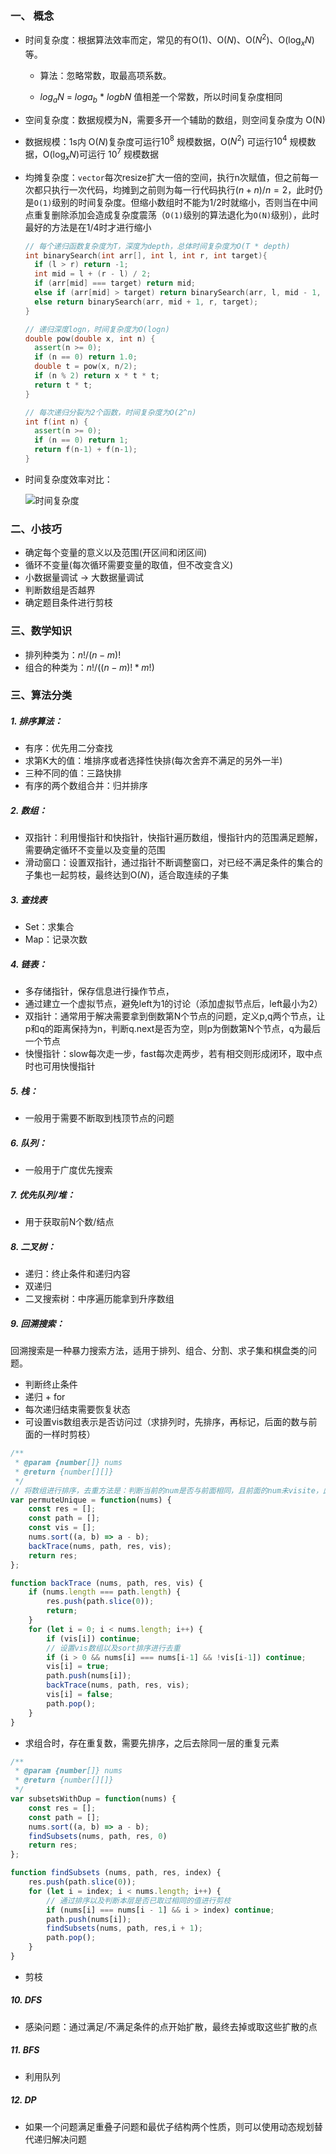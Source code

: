 ### 一、 概念

- 时间复杂度：根据算法效率而定，常见的有O(1)、O($N$)、O($N^2$)、O($\log_xN$)等。

  + 算法：忽略常数，取最高项系数。


  + $log_aN$ = $loga_b$ * $logbN$  值相差一个常数，所以时间复杂度相同

- 空间复杂度：数据规模为N，需要多开一个辅助的数组，则空间复杂度为 O(N)

- 数据规模：1s内 O($N$)复杂度可运行$10^8$ 规模数据，O($N^2$) 可运行$10^4$ 规模数据，O($\log_xN$)可运行 $10^7$ 规模数据

- 均摊复杂度：`vector`每次resize扩大一倍的空间，执行n次赋值，但之前每一次都只执行一次代码，均摊到之前则为每一行代码执行$(n+n)/n = 2$，此时仍是`O(1)`级别的时间复杂度。但缩小数组时不能为$1/2$时就缩小，否则当在中间点重复删除添加会造成复杂度震荡（`O(1)`级别的算法退化为`O(N)`级别），此时最好的方法是在$1/4$时才进行缩小

  ```c++
  // 每个递归函数复杂度为T，深度为depth，总体时间复杂度为O(T * depth)
  int binarySearch(int arr[], int l, int r, int target){
    if (l > r) return -1;
    int mid = l + (r - l) / 2;
    if (arr[mid] === target) return mid;
    else if (arr[mid] > target) return binarySearch(arr, l, mid - 1, target);
    else return binarySearch(arr, mid + 1, r, target);
  }

  // 递归深度logn，时间复杂度为O(logn)
  double pow(double x, int n) {
    assert(n >= 0);
    if (n == 0) return 1.0;
    double t = pow(x, n/2);
    if (n % 2) return x * t * t;
    return t * t;
  }

  // 每次递归分裂为2个函数，时间复杂度为O(2^n)
  int f(int n) {
    assert(n >= 0);
    if (n == 0) return 1;
    return f(n-1) + f(n-1);
  }
  ```

- 时间复杂度效率对比：

  ![时间复杂度](E:\前端学习\frontend_note\图\时间复杂度.jpg)


### 二、小技巧

+ 确定每个变量的意义以及范围(开区间和闭区间)
+ 循环不变量(每次循环需要变量的取值，但不改变含义)
+ 小数据量调试 -> 大数据量调试
+ 判断数组是否越界
+ 确定题目条件进行剪枝

### 三、数学知识

- 排列种类为：$n!/(n - m)!$
- 组合的种类为：$n!/((n - m)! * m!)$

### 三、算法分类

##### 1. 排序算法：

- 有序：优先用二分查找
- 求第K大的值：堆排序或者选择性快排(每次舍弃不满足的另外一半)
- 三种不同的值：三路快排
- 有序的两个数组合并：归并排序

##### 2. 数组：

+ 双指针：利用慢指针和快指针，快指针遍历数组，慢指针内的范围满足题解，需要确定循环不变量以及变量的范围
+ 滑动窗口：设置双指针，通过指针不断调整窗口，对已经不满足条件的集合的子集也一起剪枝，最终达到O($N$)，适合取连续的子集

##### 3. 查找表

+ Set：求集合
+ Map：记录次数

##### 4. 链表：

+ 多存储指针，保存信息进行操作节点，
+ 通过建立一个虚拟节点，避免left为1的讨论（添加虚拟节点后，left最小为2）
+ 双指针：通常用于解决需要拿到倒数第N个节点的问题，定义p,q两个节点，让p和q的距离保持为n，判断q.next是否为空，则p为倒数第N个节点，q为最后一个节点
+ 快慢指针：slow每次走一步，fast每次走两步，若有相交则形成闭环，取中点时也可用快慢指针

##### 5. 栈：

- 一般用于需要不断取到栈顶节点的问题

##### 6. 队列：

+ 一般用于广度优先搜索

##### 7. 优先队列/堆：

+ 用于获取前N个数/结点

##### 8. 二叉树：

+ 递归：终止条件和递归内容
+ 双递归
+ 二叉搜索树：中序遍历能拿到升序数组

##### 9. 回溯搜索：

回溯搜索是一种暴力搜索方法，适用于排列、组合、分割、求子集和棋盘类的问题。

- 判断终止条件
- 递归 + for
- 每次递归结束需要恢复状态
- 可设置vis数组表示是否访问过（求排列时，先排序，再标记，后面的数与前面的一样时剪枝）


```js
/**
 * @param {number[]} nums
 * @return {number[][]}
 */
// 将数组进行排序，去重方法是：判断当前的num是否与前面相同，且前面的num未visite，此时直接跳过本次递归
var permuteUnique = function(nums) {
    const res = [];
    const path = [];
    const vis = [];
    nums.sort((a, b) => a - b);
    backTrace(nums, path, res, vis);
    return res;
};

function backTrace (nums, path, res, vis) {
    if (nums.length === path.length) {
        res.push(path.slice(0));
        return;
    }
    for (let i = 0; i < nums.length; i++) {
        if (vis[i]) continue;
      	// 设置vis数组以及sort排序进行去重
        if (i > 0 && nums[i] === nums[i-1] && !vis[i-1]) continue;
        vis[i] = true;
        path.push(nums[i]);
        backTrace(nums, path, res, vis);
        vis[i] = false;
        path.pop();
    }
}
```

- 求组合时，存在重复数，需要先排序，之后去除同一层的重复元素


```js
/**
 * @param {number[]} nums
 * @return {number[][]}
 */
var subsetsWithDup = function(nums) {
    const res = [];
    const path = [];
    nums.sort((a, b) => a - b);
    findSubsets(nums, path, res, 0)
    return res;
};

function findSubsets (nums, path, res, index) {
    res.push(path.slice(0));
    for (let i = index; i < nums.length; i++) {
        // 通过排序以及判断本层是否已取过相同的值进行剪枝
        if (nums[i] === nums[i - 1] && i > index) continue;
        path.push(nums[i]);
        findSubsets(nums, path, res,i + 1);
        path.pop();
    }
}
```

- 剪枝


##### 10. DFS

- 感染问题：通过满足/不满足条件的点开始扩散，最终去掉或取这些扩散的点

##### 11. BFS

- 利用队列

##### 12. DP

- 如果一个问题满足重叠子问题和最优子结构两个性质，则可以使用动态规划替代递归解决问题